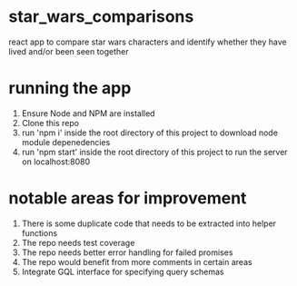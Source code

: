 # star_wars_comparisons
react app to compare star wars characters and identify whether they have lived and/or been seen together

# running the app
1. Ensure Node and NPM are installed
2. Clone this repo
3. run 'npm i' inside the root directory of this project to download node module depenedencies
4. run 'npm start' inside the root directory of this project to run the server on localhost:8080

# notable areas for improvement
1. There is some duplicate code that needs to be extracted into helper functions
2. The repo needs test coverage
3. The repo needs better error handling for failed promises
4. The repo would benefit from more comments in certain areas
5. Integrate GQL interface for specifying query schemas
